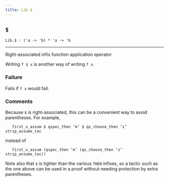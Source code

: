```yaml
---
title: Lib.$
---
```


## `$`

``` hol4
Lib.$ : ('a -> 'b) * 'a -> 'b
```

------------------------------------------------------------------------

Right-associated infix function application operator

Writing `f $ x` is another way of writing `f x`.

### Failure

Fails if `f x` would fail.

### Comments

Because `$` is right-associated, this can be a convenient way to avoid
parentheses. For example,

``` hol4
   first_x_assum $ qspec_then ‘m’ $ qx_choose_then ‘z’ strip_assume_tac
```

instead of

``` hol4
   first_x_assum (qspec_then ‘m’ (qx_choose_then ‘z’ strip_assume_tac))
```

Note also that `$` is tighter than the various `THEN` infixes, so a
tactic such as the one above can be used in a proof without needing
protection by extra parentheses.

